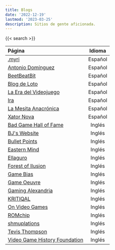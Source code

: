 ```yaml
---
title: Blogs
date: '2022-12-19'
lastmod: '2023-03-25'
description: Sitios de gente aficionada.
---
```

{{< search >}}

|Página                                                  										| Idioma |
|:------------------------------------------------------										|:------:|
|[.myri](https://imaginarysong.medium.com/)														  |Español|
|[Antonio Domínguez](https://antoniodmgzp.wordpress.com/)								|Español|
|[BeetBeatBit](https://beetbeatbit.blogspot.com/)												|Español|
|[Blog de Loto](https://lablogdeloto.wordpress.com/)										|Español|
|[La Era del Videojuego](https://laeradelvideojuego.wordpress.com/)			|Español|
|[Ira](https://yosoyira.medium.com/)															      |Español|
|[La Mesita Anacrónica](https://mesitaluder.blogspot.com/)							|Español|
|[Xator Nova](https://xatornova.blogspot.com/)													|Español|
|[Bad Game Hall of Fame](https://www.badgamehalloffame.com/)						|Inglés|
|[BJ's Website](https://beedge.neocities.org/)													|Inglés|
|[Bullet Points](https://bulletpointsmonthly.com/)                      |Inglés|
|[Eastern Mind](https://easternmind.tumblr.com/)												|Inglés|
|[Ellaguro](https://ellaguro.blogspot.com/)                             |Inglés|
|[Forest of Ilusion](https://forestillusion.com/)												|Inglés|
|[Game Bias](https://gamebias.wordpress.com/)													  |Inglés|
|[Game Oeuvre](https://gameoeuvre.org/)															    |Inglés|
|[Gaming Alexandria](https://www.gamingalexandria.com/)									|Inglés|
|[KRITIQAL](https://kritiqal.com/)                                      |Inglés|
|[On Video Games](https://jmargaris.substack.com/)											|Inglés|
|[ROMchip](https://romchip.org/index.php/romchip-journal/index)					|Inglés|
|[shmuplations](https://shmuplations.com)														    |Inglés|
|[Tevis Thompson](http://tevisthompson.com/)													  |Inglés|
|[Video Game History Foundation](https://gamehistory.org/blog/)					|Inglés|
